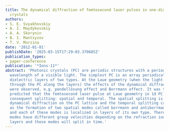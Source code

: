 ```yaml
---
title: The dynamical diffraction of femtosecond laser pulses in one-dimensional photonic
  crystals
authors:
- S. E. Svyakhovskiy
- A. I. Maydykovskiy
- A. A. Skorynin
- B. I. Mantsyzov
- T. V. Murzina
date: '2012-01-01'
publishDate: '2025-03-15T17:29:03.370685Z'
publication_types:
- paper-conference
publication: '*Ions-11*'
abstract: 'Photonic crystals (PC) are periodic structures with a period of about the
  wavelength of a visible light. The simplest PC is an array periodically alternating
  dielectric layers of two types. At the Laue geometry (when the light propagates
  through the PC along the layers) the effects of the dynamical diffraction theory
  were observed, e.g. pendellösung effect and Borrmann effect. It was theoretically
  predicted that the femtosecond laser pulse at Laue geometry in 1d PC undergoes two
  consequent splitting: spatial and temporal. The spatial splitting is caused by the
  dynamical diffraction on the PC lattice and the temporal splitting can be explained
  as the formation of two spatial modes called borrmann and antiborrmann in a crystal
  and each of these modes is localized in layers of its own type. Therefore these
  modes have different group velocities depending on the refraction indices of two
  layers and these modes will split in time.'
---
```


